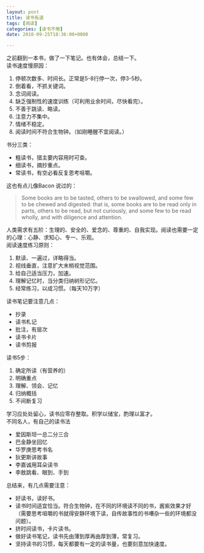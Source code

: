 ```yaml
---
layout: post
title: 读书有道
tags: [阅读]
categories: [读书不倦]
date: 2010-09-25T18:36:00+0800

---
```


之前翻到一本书，做了一下笔记。也有体会，总结一下。  
读书速度慢原因：

1.  停顿次数多、时间长。正常是5-8行停一次，停3-5秒。
2.  倒着看，不抓关键词。
3.  念词阅读。
4.  缺乏强制性的速度训练（可利用业余时间，尽快看完）。
5.  不善于跳读、略读。
6.  注意力不集中。
7.  情绪不稳定。
8.  阅读时间不符合生物钟。（如刚睡醒不宜阅读。）

书分三类：

*  粗读书，猎主要内容用时可查。
*  细读书，摘抄重点。
*  常读书，有空必看反复思考咀嚼。

这也有点儿像Bacon 说过的：

> Some books are to be tasted, others to be swallowed, and some few to be chewed and digested: that is, some books are to be read only in parts, others to be read, but not curiously, and some few to be read wholly, and with diligence and attention. 

人类需求有五阶：生理的、安全的、爱念的、尊重的、自我实现。阅读也需要一定的心理：心静、求知心、专一、乐观。  
阅读速度练习原则：

1.  默读、一遍过，详略得当。
2.  视线垂直，注意扩大末梢视觉范围。
3.  给自己适当压力，加速。
4.  理解记忆时，当分类归纳树形记忆。
5.  经常练习，以成习惯。（每天10万字）

读书笔记要注意几点：

*  抄录
*  读书札记
*  批注，有层次
*  读书卡片
*  读书剪报

读书5步：

1.  确定所读（有营养的）
2.  明确重点
3.  理解、领会、记忆
4.  归纳概括
5.  不间断复习

学习应处处留心，读书应零存整取。积学以储宝，酌理以富才。  
不同名人，有自己的读书法

*  爱因斯坦一总二分三合
*  巴金静坐回忆
*  华罗庚思考书名
*  狄更斯讲故事
*  李嘉诚用耳朵读书
*  李敖跳看、眼到、手到

总结来，有几点需要注意：

*  好读书，读好书。
*  读书时间适宜恰当。符合生物钟，在不同的环境读不同的书，酱紫效果才好（需要思考咀嚼的书就得安静环境下读，自传故事性的书嘈杂一些的环境都没问题）。
*  挤时间读书，卡片读书。
*  做好读书笔记，读书先由薄到厚再由厚到薄，常复习。
*  坚持读书的习惯，每天都要有一定的读书量，也要刻意加快速度。